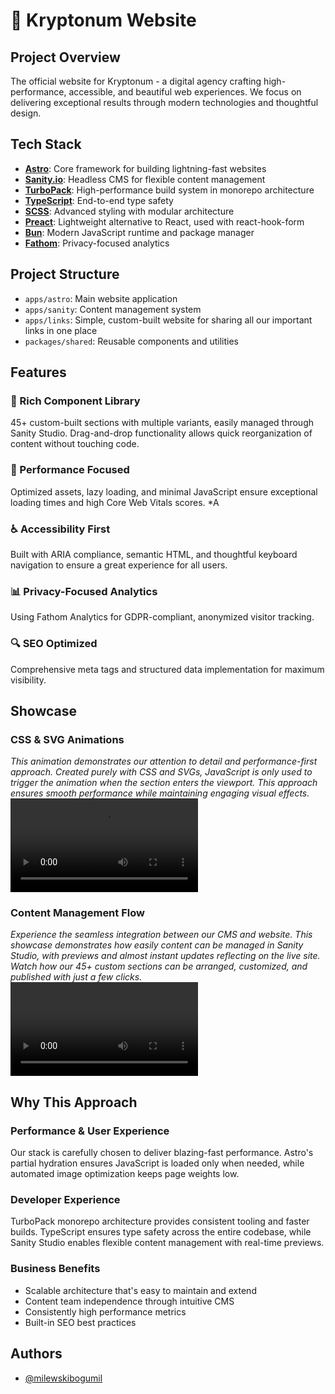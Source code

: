 # 🚀 Kryptonum Website

## Project Overview
The official website for Kryptonum - a digital agency crafting high-performance, accessible, and beautiful web experiences. We focus on delivering exceptional results through modern technologies and thoughtful design.

## Tech Stack
- **[Astro](https://astro.build)**: Core framework for building lightning-fast websites
- **[Sanity.io](https://sanity.io)**: Headless CMS for flexible content management
- **[TurboPack](https://turbo.build)**: High-performance build system in monorepo architecture
- **[TypeScript](https://www.typescriptlang.org)**: End-to-end type safety
- **[SCSS](https://sass-lang.com)**: Advanced styling with modular architecture
- **[Preact](https://preactjs.com)**: Lightweight alternative to React, used with react-hook-form
- **[Bun](https://bun.sh)**: Modern JavaScript runtime and package manager
- **[Fathom](https://usefathom.com)**: Privacy-focused analytics

## Project Structure
- `apps/astro`: Main website application
- `apps/sanity`: Content management system
- `apps/links`: Simple, custom-built website for sharing all our important links in one place
- `packages/shared`: Reusable components and utilities

## Features
### 🎨 Rich Component Library
45+ custom-built sections with multiple variants, easily managed through Sanity Studio. Drag-and-drop functionality allows quick reorganization of content without touching code.

### 🎯 Performance Focused
Optimized assets, lazy loading, and minimal JavaScript ensure exceptional loading times and high Core Web Vitals scores.
*A 

### ♿ Accessibility First
Built with ARIA compliance, semantic HTML, and thoughtful keyboard navigation to ensure a great experience for all users.

### 📊 Privacy-Focused Analytics
Using Fathom Analytics for GDPR-compliant, anonymized visitor tracking.

### 🔍 SEO Optimized
Comprehensive meta tags and structured data implementation for maximum visibility.

## Showcase
### CSS & SVG Animations
*This animation demonstrates our attention to detail and performance-first approach. Created purely with CSS and SVGs, JavaScript is only used to trigger the animation when the section enters the viewport. This approach ensures smooth performance while maintaining engaging visual effects.*
<video src="https://github.com/user-attachments/assets/ecc3e9f0-60dc-4c33-a14c-5660977dd07d"></video>

### Content Management Flow
*Experience the seamless integration between our CMS and website. This showcase demonstrates how easily content can be managed in Sanity Studio, with previews and almost instant updates reflecting on the live site. Watch how our 45+ custom sections can be arranged, customized, and published with just a few clicks.*
<video src="https://github.com/user-attachments/assets/49f1cbd0-7380-4d7a-a092-86850a5bc907"></video>

## Why This Approach

### Performance & User Experience
Our stack is carefully chosen to deliver blazing-fast performance. Astro's partial hydration ensures JavaScript is loaded only when needed, while automated image optimization keeps page weights low.

### Developer Experience
TurboPack monorepo architecture provides consistent tooling and faster builds. TypeScript ensures type safety across the entire codebase, while Sanity Studio enables flexible content management with real-time previews.

### Business Benefits
- Scalable architecture that's easy to maintain and extend
- Content team independence through intuitive CMS
- Consistently high performance metrics
- Built-in SEO best practices

## Authors
- [@milewskibogumil](https://github.com/milewskibogumil)
